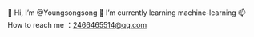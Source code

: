 👋 Hi, I’m @Youngsongsong
🌱 I’m currently learning machine-learning
📫 How to reach me ：2466465514@qq.com
